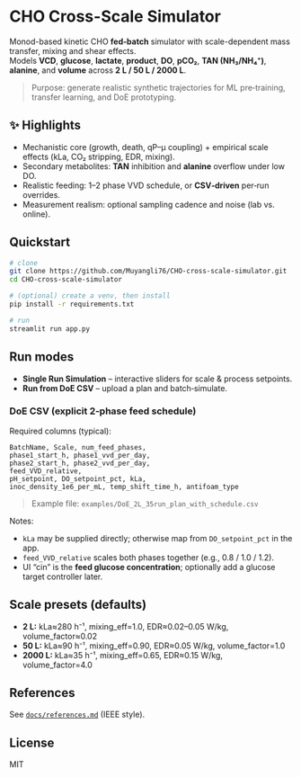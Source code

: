 # CHO Cross-Scale Simulator

Monod-based kinetic CHO **fed‑batch** simulator with scale-dependent mass transfer, mixing and shear effects.  
Models **VCD**, **glucose**, **lactate**, **product**, **DO**, **pCO₂**, **TAN (NH₃/NH₄⁺)**, **alanine**, and **volume** across **2 L / 50 L / 2000 L**.

> Purpose: generate realistic synthetic trajectories for ML pre‑training, transfer learning, and DoE prototyping.

## ✨ Highlights
- Mechanistic core (growth, death, qP–μ coupling) + empirical scale effects (kLa, CO₂ stripping, EDR, mixing).
- Secondary metabolites: **TAN** inhibition and **alanine** overflow under low DO.
- Realistic feeding: 1–2 phase VVD schedule, or **CSV‑driven** per‑run overrides.
- Measurement realism: optional sampling cadence and noise (lab vs. online).

## Quickstart
```bash
# clone
git clone https://github.com/Muyangli76/CHO-cross-scale-simulator.git
cd CHO-cross-scale-simulator

# (optional) create a venv, then install
pip install -r requirements.txt

# run
streamlit run app.py
```

## Run modes
- **Single Run Simulation** – interactive sliders for scale & process setpoints.
- **Run from DoE CSV** – upload a plan and batch‑simulate.

### DoE CSV (explicit 2‑phase feed schedule)
Required columns (typical):
```
BatchName, Scale, num_feed_phases,
phase1_start_h, phase1_vvd_per_day,
phase2_start_h, phase2_vvd_per_day,
feed_VVD_relative,
pH_setpoint, DO_setpoint_pct, kLa,
inoc_density_1e6_per_mL, temp_shift_time_h, antifoam_type
```
> Example file: `examples/DoE_2L_35run_plan_with_schedule.csv`

Notes:
- `kLa` may be supplied directly; otherwise map from `DO_setpoint_pct` in the app.
- `feed_VVD_relative` scales both phases together (e.g., 0.8 / 1.0 / 1.2).
- UI “cin” is the **feed glucose concentration**; optionally add a glucose target controller later.

## Scale presets (defaults)
- **2 L:** kLa≈280 h⁻¹, mixing_eff=1.0, EDR≈0.02–0.05 W/kg, volume_factor≈0.02  
- **50 L:** kLa≈90 h⁻¹,  mixing_eff=0.90, EDR≈0.05 W/kg,   volume_factor=1.0  
- **2000 L:** kLa≈35 h⁻¹, mixing_eff=0.65, EDR≈0.15 W/kg,  volume_factor=4.0

## References
See [`docs/references.md`](docs/references.md) (IEEE style).

## License
MIT
